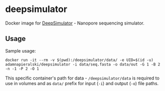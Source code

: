 # deepsimulator
Docker image for [DeepSimulator](https://github.com/liyu95/DeepSimulator) - Nanopore sequencing simulator.

## Usage
Sample usage:
```
docker run -it --rm -v $(pwd):/deepsimulator/data/ -e UID=$(id -u) adamnapieralski/deepsimulator -i data/seq.fasta -o data/out -G 1 -B 2 -n -1 -P 2 -O 1
```
This specific container's path for data - `/deepsimulator/data` is required to use in volumes and as `data/` prefix for input (`-i`) and output (`-o`) file paths.

